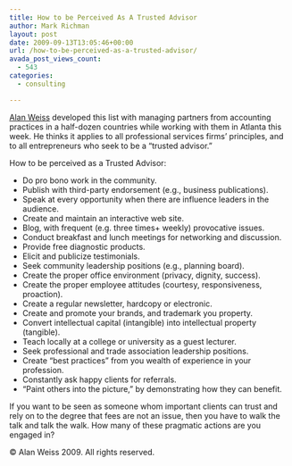 ```yaml
---
title: How to be Perceived As A Trusted Advisor
author: Mark Richman
layout: post
date: 2009-09-13T13:05:46+00:00
url: /how-to-be-perceived-as-a-trusted-advisor/
avada_post_views_count:
  - 543
categories:
  - consulting

---
```

<a href="http://www.contrarianconsulting.com/how-to-be-perceived-as-a-trusted-advisor/" target="_blank">Alan Weiss</a> developed this list with managing partners from accounting practices in a half-dozen countries while working with them in Atlanta this week. He thinks it applies to all professional services firms&#8217; principles, and to all entrepreneurs who seek to be a &#8220;trusted advisor.&#8221;

How to be perceived as a Trusted Advisor:

  * Do pro bono work in the community.
  * Publish with third-party endorsement (e.g., business publications).
  * Speak at every opportunity when there are influence leaders in the audience.
  * Create and maintain an interactive web site.
  * Blog, with frequent (e.g. three times+ weekly) provocative issues.
  * Conduct breakfast and lunch meetings for networking and discussion.
  * Provide free diagnostic products.
  * Elicit and publicize testimonials.
  * Seek community leadership positions (e.g., planning board).
  * Create the proper office environment (privacy, dignity, success).
  * Create the proper employee attitudes (courtesy, responsiveness, proaction).
  * Create a regular newsletter, hardcopy or electronic.
  * Create and promote your brands, and trademark you property.
  * Convert intellectual capital (intangible) into intellectual property (tangible).
  * Teach locally at a college or university as a guest lecturer.
  * Seek professional and trade association leadership positions.
  * Create “best practices” from you wealth of experience in your profession.
  * Constantly ask happy clients for referrals.
  * &#8220;Paint others into the picture,&#8221; by demonstrating how they can benefit.

If you want to be seen as someone whom important clients can trust and rely on to the degree that fees are not an issue, then you have to walk the talk and talk the walk. How many of these pragmatic actions are you engaged in?

© Alan Weiss 2009. All rights reserved.